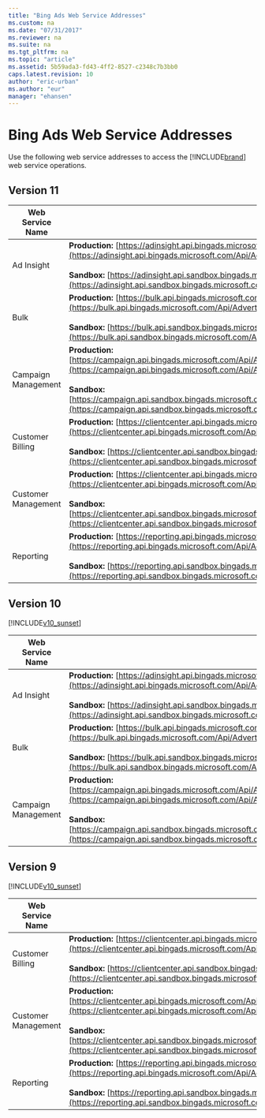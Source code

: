 ```yaml
---
title: "Bing Ads Web Service Addresses"
ms.custom: na
ms.date: "07/31/2017"
ms.reviewer: na
ms.suite: na
ms.tgt_pltfrm: na
ms.topic: "article"
ms.assetid: 5b59ada3-fd43-4ff2-8527-c2348c7b3bb0
caps.latest.revision: 10
author: "eric-urban"
ms.author: "eur"
manager: "ehansen"
---
```

# Bing Ads Web Service Addresses
Use the following web service addresses to access the [!INCLUDE[brand](../concepts/includes/brand.md)] web service operations.

## <a name="version10"></a>Version 11

|Web Service Name|Service Endpoints|
|--------------------|---------------------|
|Ad Insight|**Production:** [https://adinsight.api.bingads.microsoft.com/Api/Advertiser/AdInsight/v11/AdInsightService.svc](https://adinsight.api.bingads.microsoft.com/Api/Advertiser/AdInsight/v11/AdInsightService.svc)<br /><br />**Sandbox:** [https://adinsight.api.sandbox.bingads.microsoft.com/Api/Advertiser/AdInsight/v11/AdInsightService.svc](https://adinsight.api.sandbox.bingads.microsoft.com/Api/Advertiser/AdInsight/v11/AdInsightService.svc)|
|Bulk|**Production:** [https://bulk.api.bingads.microsoft.com/Api/Advertiser/CampaignManagement/v11/BulkService.svc](https://bulk.api.bingads.microsoft.com/Api/Advertiser/CampaignManagement/v11/BulkService.svc)<br /><br />**Sandbox:** [https://bulk.api.sandbox.bingads.microsoft.com/Api/Advertiser/CampaignManagement/v11/BulkService.svc](https://bulk.api.sandbox.bingads.microsoft.com/Api/Advertiser/CampaignManagement/v11/BulkService.svc)|
|Campaign Management|**Production:** [https://campaign.api.bingads.microsoft.com/Api/Advertiser/CampaignManagement/v11/CampaignManagementService.svc](https://campaign.api.bingads.microsoft.com/Api/Advertiser/CampaignManagement/v11/CampaignManagementService.svc)<br /><br />**Sandbox:** [https://campaign.api.sandbox.bingads.microsoft.com/Api/Advertiser/CampaignManagement/v11/CampaignManagementService.svc](https://campaign.api.sandbox.bingads.microsoft.com/Api/Advertiser/CampaignManagement/v11/CampaignManagementService.svc)|
|Customer Billing|**Production:** [https://clientcenter.api.bingads.microsoft.com/Api/Billing/v11/CustomerBillingService.svc](https://clientcenter.api.bingads.microsoft.com/Api/Billing/v11/CustomerBillingService.svc)<br /><br />**Sandbox:** [https://clientcenter.api.sandbox.bingads.microsoft.com/Api/Billing/v11/CustomerBillingService.svc](https://clientcenter.api.sandbox.bingads.microsoft.com/Api/Billing/v11/CustomerBillingService.svc)|
|Customer Management|**Production:** [https://clientcenter.api.bingads.microsoft.com/Api/CustomerManagement/v11/CustomerManagementService.svc](https://clientcenter.api.bingads.microsoft.com/Api/CustomerManagement/v11/CustomerManagementService.svc)<br /><br />**Sandbox:** [https://clientcenter.api.sandbox.bingads.microsoft.com/Api/CustomerManagement/v11/CustomerManagementService.svc](https://clientcenter.api.sandbox.bingads.microsoft.com/Api/CustomerManagement/v11/CustomerManagementService.svc)|
|Reporting|**Production:** [https://reporting.api.bingads.microsoft.com/Api/Advertiser/Reporting/v11/ReportingService.svc](https://reporting.api.bingads.microsoft.com/Api/Advertiser/Reporting/v11/ReportingService.svc)<br /><br />**Sandbox:** [https://reporting.api.sandbox.bingads.microsoft.com/Api/Advertiser/Reporting/v11/ReportingService.svc](https://reporting.api.sandbox.bingads.microsoft.com/Api/Advertiser/Reporting/v11/ReportingService.svc)|

## <a name="version10"></a>Version 10
[!INCLUDE[v10_sunset](../concepts/includes/v10_sunset.md)]

|Web Service Name|Service Endpoints|
|--------------------|---------------------|
|Ad Insight|**Production:** [https://adinsight.api.bingads.microsoft.com/Api/Advertiser/AdInsight/v10/AdInsightService.svc](https://adinsight.api.bingads.microsoft.com/Api/Advertiser/AdInsight/v10/AdInsightService.svc)<br /><br />**Sandbox:** [https://adinsight.api.sandbox.bingads.microsoft.com/Api/Advertiser/AdInsight/v10/AdInsightService.svc](https://adinsight.api.sandbox.bingads.microsoft.com/Api/Advertiser/AdInsight/v10/AdInsightService.svc)|
|Bulk|**Production:** [https://bulk.api.bingads.microsoft.com/Api/Advertiser/CampaignManagement/v10/BulkService.svc](https://bulk.api.bingads.microsoft.com/Api/Advertiser/CampaignManagement/v10/BulkService.svc)<br /><br />**Sandbox:** [https://bulk.api.sandbox.bingads.microsoft.com/Api/Advertiser/CampaignManagement/v10/BulkService.svc](https://bulk.api.sandbox.bingads.microsoft.com/Api/Advertiser/CampaignManagement/v10/BulkService.svc)|
|Campaign Management|**Production:** [https://campaign.api.bingads.microsoft.com/Api/Advertiser/CampaignManagement/v10/CampaignManagementService.svc](https://campaign.api.bingads.microsoft.com/Api/Advertiser/CampaignManagement/v10/CampaignManagementService.svc)<br /><br />**Sandbox:** [https://campaign.api.sandbox.bingads.microsoft.com/Api/Advertiser/CampaignManagement/v10/CampaignManagementService.svc](https://campaign.api.sandbox.bingads.microsoft.com/Api/Advertiser/CampaignManagement/v10/CampaignManagementService.svc)|

## <a name="version9"></a>Version 9
[!INCLUDE[v10_sunset](../concepts/includes/v10_sunset.md)]

|Web Service Name|Service Endpoints|
|--------------------|---------------------|
|Customer Billing|**Production:** [https://clientcenter.api.bingads.microsoft.com/Api/Billing/v9/CustomerBillingService.svc](https://clientcenter.api.bingads.microsoft.com/Api/Billing/v9/CustomerBillingService.svc)<br /><br />**Sandbox:** [https://clientcenter.api.sandbox.bingads.microsoft.com/Api/Billing/v9/CustomerBillingService.svc](https://clientcenter.api.sandbox.bingads.microsoft.com/Api/Billing/v9/CustomerBillingService.svc)|
|Customer Management|**Production:** [https://clientcenter.api.bingads.microsoft.com/Api/CustomerManagement/v9/CustomerManagementService.svc](https://clientcenter.api.bingads.microsoft.com/Api/CustomerManagement/v9/CustomerManagementService.svc)<br /><br />**Sandbox:** [https://clientcenter.api.sandbox.bingads.microsoft.com/Api/CustomerManagement/v9/CustomerManagementService.svc](https://clientcenter.api.sandbox.bingads.microsoft.com/Api/CustomerManagement/v9/CustomerManagementService.svc)|
|Reporting|**Production:** [https://reporting.api.bingads.microsoft.com/Api/Advertiser/Reporting/v9/ReportingService.svc](https://reporting.api.bingads.microsoft.com/Api/Advertiser/Reporting/v9/ReportingService.svc)<br /><br />**Sandbox:** [https://reporting.api.sandbox.bingads.microsoft.com/Api/Advertiser/Reporting/v9/ReportingService.svc](https://reporting.api.sandbox.bingads.microsoft.com/Api/Advertiser/Reporting/v9/ReportingService.svc)|
